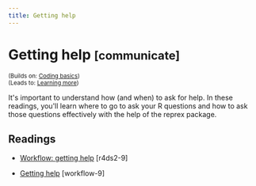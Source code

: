 ```yaml
---
title: Getting help
---
```


<!-- Generated automatically from getting-help.yml. Do not edit by hand -->

# Getting help <small class='communicate'>[communicate]</small>
<small>(Builds on: [Coding basics](coding-basics.md))</small>  
<small>(Leads to: [Learning more](learning-more.md))</small>

It's important to understand how (and when) to ask for help. In these readings,
you'll learn where to go to ask your R questions and how to ask those
questions effectively with the help of the reprex package.

## Readings

  * [Workflow: getting help](https://r4ds.hadley.nz/workflow-help.html) [r4ds2-9]

  * [Getting help](https://dcl-workflow.stanford.edu/getting-help.html) [workflow-9]


